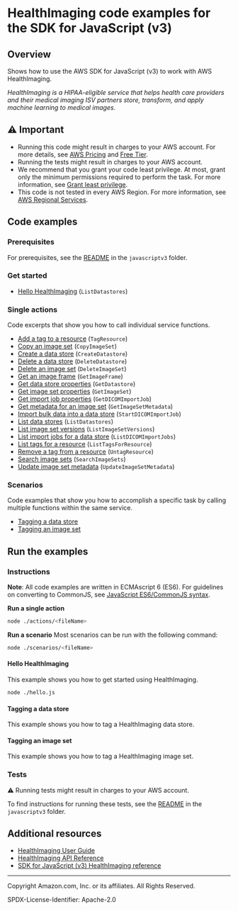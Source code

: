 <!--Generated by WRITEME on 2023-10-06 12:03:35.811013 (UTC)-->

# HealthImaging code examples for the SDK for JavaScript (v3)

## Overview

Shows how to use the AWS SDK for JavaScript (v3) to work with AWS HealthImaging.

<!--custom.overview.start-->
<!--custom.overview.end-->

_HealthImaging is a HIPAA-eligible service that helps health care providers and their medical imaging ISV partners store, transform, and apply machine learning to medical images._

## ⚠ Important

* Running this code might result in charges to your AWS account. For more details, see [AWS Pricing](https://aws.amazon.com/pricing/?aws-products-pricing.sort-by=item.additionalFields.productNameLowercase&aws-products-pricing.sort-order=asc&awsf.Free%20Tier%20Type=*all&awsf.tech-category=*all) and [Free Tier](https://aws.amazon.com/free/?all-free-tier.sort-by=item.additionalFields.SortRank&all-free-tier.sort-order=asc&awsf.Free%20Tier%20Types=*all&awsf.Free%20Tier%20Categories=*all).
* Running the tests might result in charges to your AWS account.
* We recommend that you grant your code least privilege. At most, grant only the minimum permissions required to perform the task. For more information, see [Grant least privilege](https://docs.aws.amazon.com/IAM/latest/UserGuide/best-practices.html#grant-least-privilege).
* This code is not tested in every AWS Region. For more information, see [AWS Regional Services](https://aws.amazon.com/about-aws/global-infrastructure/regional-product-services).

<!--custom.important.start-->
<!--custom.important.end-->

## Code examples

### Prerequisites

For prerequisites, see the [README](../../README.md#Prerequisites) in the `javascriptv3` folder.

<!--custom.prerequisites.start-->
<!--custom.prerequisites.end-->


### Get started

* [Hello HealthImaging](actions/create-datastore.js#L8) (`ListDatastores`)

### Single actions

Code excerpts that show you how to call individual service functions.

* [Add a tag to a resource](actions/tag-resource.js#L8) (`TagResource`)
* [Copy an image set](actions/copy-image-set.js#L8) (`CopyImageSet`)
* [Create a data store](actions/create-datastore.js#L8) (`CreateDatastore`)
* [Delete a data store](actions/delete-datastore.js#L8) (`DeleteDatastore`)
* [Delete an image set](actions/delete-image-set.js#L8) (`DeleteImageSet`)
* [Get an image frame](actions/get-image-frame.js#L9) (`GetImageFrame`)
* [Get data store properties](actions/get-datastore.js#L8) (`GetDatastore`)
* [Get image set properties](actions/get-image-set.js#L8) (`GetImageSet`)
* [Get import job properties](actions/get-dicom-import-job.js#L8) (`GetDICOMImportJob`)
* [Get metadata for an image set](actions/get-image-set-metadata.js#L8) (`GetImageSetMetadata`)
* [Import bulk data into a data store](actions/start-dicom-import-job.js#L8) (`StartDICOMImportJob`)
* [List data stores](actions/list-datastores.js#L8) (`ListDatastores`)
* [List image set versions](actions/list-image-set-versions.js#L8) (`ListImageSetVersions`)
* [List import jobs for a data store](actions/list-dicom-import-jobs.js#L8) (`ListDICOMImportJobs`)
* [List tags for a resource](actions/list-tags-for-resource.js#L8) (`ListTagsForResource`)
* [Remove a tag from a resource](actions/untag-resource.js#L8) (`UntagResource`)
* [Search image sets](actions/search-image-sets.js#L8) (`SearchImageSets`)
* [Update image set metadata](actions/update-image-set-metadata.js#L8) (`UpdateImageSetMetadata`)

### Scenarios

Code examples that show you how to accomplish a specific task by calling multiple
functions within the same service.

* [Tagging a data store](scenarios/tagging-datastores.js)
* [Tagging an image set](scenarios/tagging-imagesets.js)

## Run the examples

### Instructions

**Note**: All code examples are written in ECMAscript 6 (ES6). For guidelines on converting to CommonJS, see
[JavaScript ES6/CommonJS syntax](https://docs.aws.amazon.com/sdk-for-javascript/v3/developer-guide/sdk-examples-javascript-syntax.html).

**Run a single action**

```bash
node ./actions/<fileName>
```

**Run a scenario**
Most scenarios can be run with the following command:

```bash
node ./scenarios/<fileName>
```

<!--custom.instructions.start-->
<!--custom.instructions.end-->

#### Hello HealthImaging

This example shows you how to get started using HealthImaging.

```bash
node ./hello.js
```


#### Tagging a data store

This example shows you how to tag a HealthImaging data store.


<!--custom.scenario_prereqs.medical-imaging_tagging_datastores.start-->
<!--custom.scenario_prereqs.medical-imaging_tagging_datastores.end-->


<!--custom.scenarios.medical-imaging_tagging_datastores.start-->
<!--custom.scenarios.medical-imaging_tagging_datastores.end-->

#### Tagging an image set

This example shows you how to tag a HealthImaging image set.


<!--custom.scenario_prereqs.medical-imaging_tagging_imagesets.start-->
<!--custom.scenario_prereqs.medical-imaging_tagging_imagesets.end-->


<!--custom.scenarios.medical-imaging_tagging_imagesets.start-->
<!--custom.scenarios.medical-imaging_tagging_imagesets.end-->

### Tests

⚠ Running tests might result in charges to your AWS account.

To find instructions for running these tests, see the [README](../../README.md#Tests)
in the `javascriptv3` folder.

<!--custom.tests.start-->
<!--custom.tests.end-->

## Additional resources

- [HealthImaging User Guide](https://docs.aws.amazon.com/healthimaging/latest/devguide/what-is.html)
- [HealthImaging API Reference](https://docs.aws.amazon.com/healthimaging/latest/APIReference/Welcome.html)
- [SDK for JavaScript (v3) HealthImaging reference](https://docs.aws.amazon.com/AWSJavaScriptSDK/v3/latest/client/medical-imaging)

<!--custom.resources.start-->
<!--custom.resources.end-->

---

Copyright Amazon.com, Inc. or its affiliates. All Rights Reserved.

SPDX-License-Identifier: Apache-2.0
